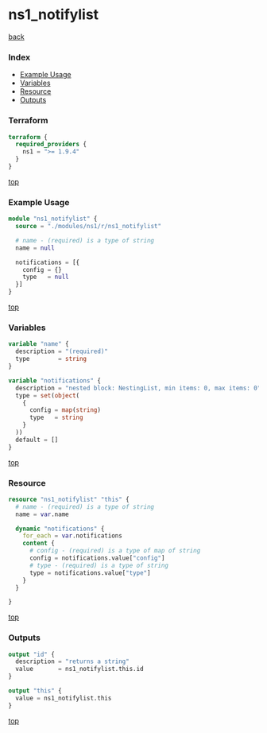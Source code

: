 # ns1_notifylist

[back](../ns1.md)

### Index

- [Example Usage](#example-usage)
- [Variables](#variables)
- [Resource](#resource)
- [Outputs](#outputs)

### Terraform

```terraform
terraform {
  required_providers {
    ns1 = ">= 1.9.4"
  }
}
```

[top](#index)

### Example Usage

```terraform
module "ns1_notifylist" {
  source = "./modules/ns1/r/ns1_notifylist"

  # name - (required) is a type of string
  name = null

  notifications = [{
    config = {}
    type   = null
  }]
}
```

[top](#index)

### Variables

```terraform
variable "name" {
  description = "(required)"
  type        = string
}

variable "notifications" {
  description = "nested block: NestingList, min items: 0, max items: 0"
  type = set(object(
    {
      config = map(string)
      type   = string
    }
  ))
  default = []
}
```

[top](#index)

### Resource

```terraform
resource "ns1_notifylist" "this" {
  # name - (required) is a type of string
  name = var.name

  dynamic "notifications" {
    for_each = var.notifications
    content {
      # config - (required) is a type of map of string
      config = notifications.value["config"]
      # type - (required) is a type of string
      type = notifications.value["type"]
    }
  }

}
```

[top](#index)

### Outputs

```terraform
output "id" {
  description = "returns a string"
  value       = ns1_notifylist.this.id
}

output "this" {
  value = ns1_notifylist.this
}
```

[top](#index)